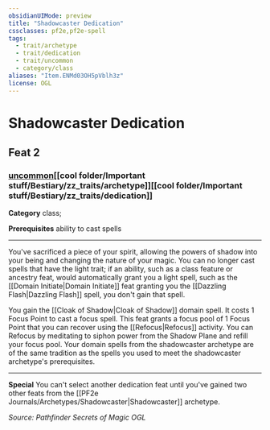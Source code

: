 ```yaml
---
obsidianUIMode: preview
title: "Shadowcaster Dedication"
cssclasses: pf2e,pf2e-spell
tags:
  - trait/archetype
  - trait/dedication
  - trait/uncommon
  - category/class
aliases: "Item.ENMd03OH5pVblh3z"
license: OGL
---
```

# Shadowcaster Dedication
## Feat 2
### [uncommon](cool%20folder/Important%20stuff/Bestiary/zz_traits/uncommon.md "Uncommon Rarity Trait")[[cool folder/Important stuff/Bestiary/zz_traits/archetype]][[cool folder/Important stuff/Bestiary/zz_traits/dedication]]

**Category** class; 



**Prerequisites** ability to cast spells
* * *
You've sacrificed a piece of your spirit, allowing the powers of shadow into your being and changing the nature of your magic. You can no longer cast spells that have the light trait; if an ability, such as a class feature or ancestry feat, would automatically grant you a light spell, such as the [[Domain Initiate|Domain Initiate]] feat granting you the [[Dazzling Flash|Dazzling Flash]] spell, you don't gain that spell.

You gain the [[Cloak of Shadow|Cloak of Shadow]] domain spell. It costs 1 Focus Point to cast a focus spell. This feat grants a focus pool of 1 Focus Point that you can recover using the [[Refocus|Refocus]] activity. You can Refocus by meditating to siphon power from the Shadow Plane and refill your focus pool. Your domain spells from the shadowcaster archetype are of the same tradition as the spells you used to meet the shadowcaster archetype's prerequisites.

* * *

**Special** You can't select another dedication feat until you've gained two other feats from the [[PF2e Journals/Archetypes/Shadowcaster|Shadowcaster]] archetype.

*Source: Pathfinder Secrets of Magic*
*OGL*
